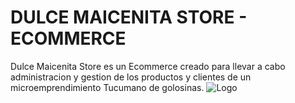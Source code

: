 # DULCE MAICENITA STORE - ECOMMERCE
Dulce Maicenita Store es un Ecommerce creado para llevar a cabo administracion y gestion de los productos y clientes de un microemprendimiento Tucumano de golosinas.
![Logo](https://res.cloudinary.com/dhvawrags/image/upload/v1732987315/dulcemaicenita-ecommerce/a4h4q912ykuhxvkdznej.png)
